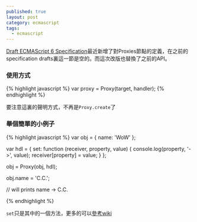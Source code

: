 ```yaml
---
published: true
layout: post
category: ecmascript
tags: 
  - ecmascript
---
```


[Draft ECMAScript 6 Specification](http://wiki.ecmascript.org/doku.php?id=harmony:direct_proxies)最近新增了對Proxies節點的定義，在之前的specification drafts裏這一節是空的。而這次改版也替換了之前的API。

### 使用方式

{% highlight javascript %}
var proxy = Proxy(target, handler);
{% endhighlight %}


要注意這裏的聲明方式，不再是`Proxy.create`了

### 舉個簡單的小例子

{% highlight javascript %}
var obj = { name: 'WoW' };
 
var hdl = {
  set: function (receiver, property, value) {
    console.log(property, '->', value);
    receiver[property] = value;
  }
};
 
obj = Proxy(obj, hdl);

obj.name = 'C.C.';

// will prints
name -> C.C.

{% endhighlight %}


`set`只是其中的一個方法，更多的可以[參考wiki](http://wiki.ecmascript.org/doku.php?id=harmony:direct_proxies)

